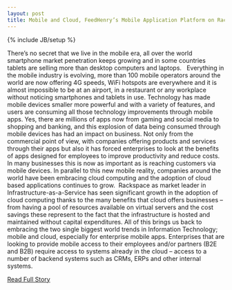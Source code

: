 ```yaml
---
layout: post
title: Mobile and Cloud, FeedHenry’s Mobile Application Platform on Rackspace
---
```

{% include JB/setup %}<p>  There’s no secret that we live in the mobile era, all over the world smartphone market penetration keeps growing and in some countries tablets are selling more than desktop computers and laptops.    Everything in the mobile industry is evolving, more than 100 mobile operators around the world are now offering 4G speeds, WiFi hotspots are everywhere and it is almost impossible to be at an airport, in a restaurant or any workplace without noticing smartphones and tablets in use.  Technology has made mobile devices smaller more powerful and with a variety of features, and users are consuming all those technology improvements through mobile apps.  Yes, there are millions of apps now from gaming and social media to shopping and banking, and this explosion of data being consumed through mobile devices has had an impact on business.  Not only from the commercial point of view, with companies offering products and services through their apps but also it has forced enterprises to look at the benefits of apps designed for employees to improve productivity and reduce costs.  In many businesses this is now as important as is reaching customers via mobile devices.  In parallel to this new mobile reality, companies around the world have been embracing cloud computing and the adoption of cloud based applications continues to grow.   Rackspace as market leader in Infrastructure-as-a-Service has seen significant growth in the adoption of cloud computing thanks to the many benefits that cloud offers businesses – from having a pool of resources available on virtual servers and the cost savings these represent to the fact that the infrastructure is hosted and maintained without capital expenditures.  All of this brings us back to embracing the two single biggest world trends in Information Technology; mobile and cloud, especially for enterprise mobile apps.  Enterprises that are looking to provide mobile access to their employees and/or partners (B2E and B2B) require access to systems already in the cloud – access to a number of backend systems such as CRMs, ERPs and other internal systems.<br />
<p><a href="http://www.feedhenry.com/2013/04/mobile-and-cloud-feedhenrys-mobile-application-platform-on-rackspace/">Read Full Story</a></p>
